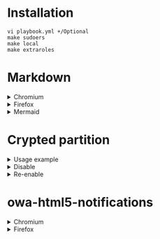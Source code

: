 # Installation
```shell
vi playbook.yml +/Optional
make sudoers
make local
make extraroles
```

# Markdown

<details>
  <summary>Chromium</summary>

  https://github.com/md-reader/md-reader
</details>

<details>
  <summary>Firefox</summary>

  https://addons.mozilla.org/en-US/firefox/addon/markdown-viewer-webext
  ```sh
  make extraroles EXTRAROLES=mime-markdown
  firefox about:addons  # Preferences => Custom CSS
  ```
  ```css
  @media screen {
    :root {
      background-color: black;
      --text: #aaaaaa;
      --link: #00cccc;
      --back: black;
      --alt-link: #00aaaa;
      --alt-back: #222222;
    }
    h1 {
      color: #eeeeee;
    }
    h2 {
      color: #cccccc;
    }
    pre, code {
      background-color: #222222;
    }
  }
  ```
</details>

<details>
  <summary>Mermaid</summary>

  ```sh
  sudo apt install npm
  cd ~/.local
  npm i @mermaid-js/mermaid-cli
  cd bin
  ln -s ../node_modules/.bin/mmdc
  ```
</details>

# Crypted partition

<details>
  <summary>Usage example</summary>

  ```shell
  sudo dd if=/dev/random of=/root/luksKey bs=512 count=8
  sudo cryptsetup luksAddKey /dev/sda3 /root/luksKey
  ansible-playbook ../../makefiles/includeroles.yml -e host=all -e list="['crypted']" -e dev=sda3 -e mnt=data
  sudo systemctl enable data.mount
  ```
</details>

<details>
  <summary>Disable</summary>

  ```sh
  sudo cryptsetup --test-passphrase open /dev/sda3
  sudo cryptsetup luksRemoveKey /dev/sda3 /root/luksKey
  sudo systemctl disable data.mount
  ```
</details>

<details>
  <summary>Re-enable</summary>

  ```sh
  sudo cryptsetup luksAddKey /dev/sda3 /root/luksKey
  sudo systemctl enable data.mount
  sudo systemctl start data
  ```
</details>

# owa-html5-notifications

<details>
  <summary>Chromium</summary>

  ```sh
  make extraroles EXTRAROLES=notifications-owa
  chromium  # Manage extensions => Developer mode => Load unpacked
  ```
</details>

<details>
  <summary>Firefox</summary>

  ```sh
  cd ../../makefiles/roles/notifications-owa/tasks/firefox
  zip -r -FS ~/.local/share/owa-html5-notifications.zip *
  firefox about:config  # xpinstall.signatures.required false
  firefox about:addons  # Install Add-on From File
  ```
</details>

